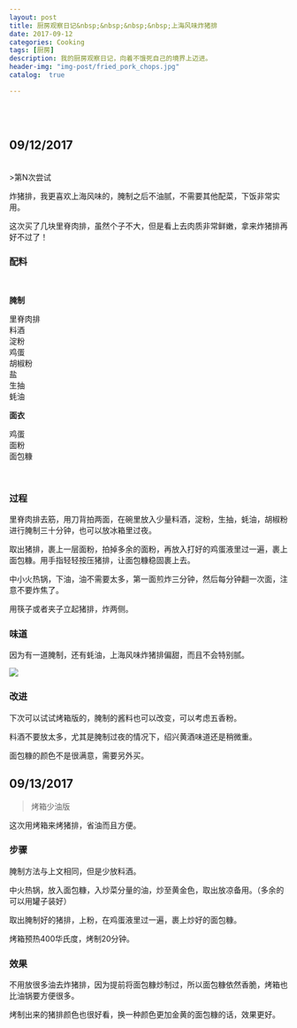```yaml
---
layout: post
title: 厨房观察日记&nbsp;&nbsp;&nbsp;&nbsp;上海风味炸猪排
date: 2017-09-12
categories: Cooking
tags: [厨房]
description: 我的厨房观察日记，向着不饿死自己的境界上迈进。
header-img: "img-post/fried_pork_chops.jpg"
catalog:  true

---
```


 <br />
 <br />
    
    
## 09/12/2017
 <br />
>第N次尝试

炸猪排，我更喜欢上海风味的，腌制之后不油腻，不需要其他配菜，下饭非常实用。

这次买了几块里脊肉排，虽然个子不大，但是看上去肉质非常鲜嫩，拿来炸猪排再好不过了！


### 配料
 <br />
 
**腌制**

里脊肉排 <br />
料酒 <br />
淀粉 <br />
鸡蛋 <br />
胡椒粉 <br />
盐 <br />
生抽<br />
蚝油 <br />


**面衣**

鸡蛋 <br />
面粉 <br />
面包糠

 <br />
 
### 过程

里脊肉排去筋，用刀背拍两面，在碗里放入少量料酒，淀粉，生抽，蚝油，胡椒粉进行腌制三十分钟，也可以放冰箱里过夜。

取出猪排，裹上一层面粉，拍掉多余的面粉，再放入打好的鸡蛋液里过一遍，裹上面包糠。用手指轻轻按压猪排，让面包糠稳固裹上去。

中小火热锅，下油，油不需要太多，第一面煎炸三分钟，然后每分钟翻一次面，注意不要炸焦了。

用筷子或者夹子立起猪排，炸两侧。

### 味道

因为有一道腌制，还有蚝油，上海风味炸猪排偏甜，而且不会特别腻。

![](http://7xlzhh.com1.z0.glb.clouddn.com/post-tonkatsu.jpg)


### 改进

下次可以试试烤箱版的，腌制的酱料也可以改变，可以考虑五香粉。

料酒不要放太多，尤其是腌制过夜的情况下，绍兴黄酒味道还是稍微重。

面包糠的颜色不是很满意，需要另外买。


## 09/13/2017

> 烤箱少油版

这次用烤箱来烤猪排，省油而且方便。


### 步骤

腌制方法与上文相同，但是少放料酒。

中火热锅，放入面包糠，入炒菜分量的油，炒至黄金色，取出放凉备用。（多余的可以用罐子装好）

取出腌制好的猪排，上粉，在鸡蛋液里过一遍，裹上炒好的面包糠。

烤箱预热400华氏度，烤制20分钟。


### 效果

不用放很多油去炸猪排，因为提前将面包糠炒制过，所以面包糠依然香脆，烤箱也比油锅要方便很多。

烤制出来的猪排颜色也很好看，换一种颜色更加金黄的面包糠的话，效果更好。


